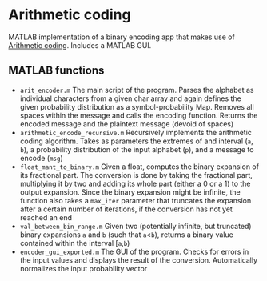 # Arithmetic coding
MATLAB implementation of a binary encoding app that makes use of [Arithmetic coding](https://en.wikipedia.org/wiki/Arithmetic_coding). Includes a MATLAB GUI.

## MATLAB functions
- `arit_encoder.m` The main script of the program. Parses the alphabet as individual characters from a given char array and again defines the given probability distribution as a symbol-probability Map. Removes all spaces within the message and calls the encoding function.
Returns the encoded message and the plaintext message (devoid of spaces)
- `arithmetic_encode_recursive.m` Recursively implements the arithmetic coding algorithm. Takes as parameters the extremes of and interval (`a`, `b`), a probability distribution of the input alphabet (`p`), and a message to encode (`msg`)
- `float_mant_to_binary.m` Given a float, computes the binary expansion of its fractional part. The conversion is done by taking the fractional part, multiplying it by two and adding its whole part (either a 0 or a 1) to the output expansion.
Since the binary expansion might be infinite, the function also takes a `max_iter` parameter that
truncates the expansion after a certain number of iterations, if the conversion has not yet reached
an end
- `val_between_bin_range.m` Given two (potentially infinite, but truncated) binary expansions `a` and `b` (such that `a`<`b`), returns a binary value contained within the interval [`a`,`b`)
- `encoder_gui_exported.m` The GUI of the program. Checks for errors in the input values and displays the result of the conversion. Automatically normalizes the input probability vector
